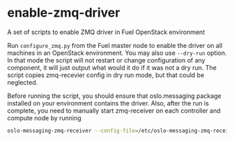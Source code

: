 # enable-zmq-driver
A set of scripts to enable ZMQ driver in Fuel OpenStack environment

Run `configure_zmq.py` from the Fuel master node to enable the driver on all
machines in an OpenStack environment. You may also use `--dry-run` option.
In that mode the script will not restart or change configuration of any
component, it will just output what would it do if it was not a dry run.
The script copies zmq-recevier config in dry run mode, but that could be 
neglected.

Before running the script, you should ensure that oslo.messaging package
installed on your environment contains the driver. Also, after the run
is complete, you need to manually start zmq-receiver on each controller and
compute node by running

```bash
oslo-messaging-zmq-receiver --config-file=/etc/oslo-messaging-zmq-receiver.conf >/var/log/oslo-messaging-zmq-receiver.log 2>&1 &
```
